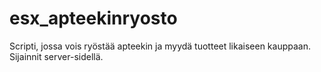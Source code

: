 # esx_apteekinryosto
Scripti, jossa vois ryöstää apteekin ja myydä tuotteet likaiseen kauppaan. Sijainnit server-sidellä.

